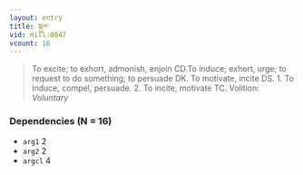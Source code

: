 ```yaml
---
layout: entry
title: སྐུལ་
vid: Hill:0047
vcount: 16
---
```

> To excite; to exhort, admonish, enjoin CD\.To induce; exhort, urge; to request to do something; to persuade DK\. To motivate, incite DS\. 1\. To induce, compel, persuade\. 2\. To incite, motivate TC\.
> Volition: _Voluntary_


### Dependencies (N = 16)
* `arg1` 2
* `arg2` 2
* `argcl` 4
